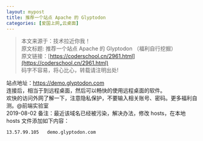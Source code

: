 ```yaml
---
layout: mypost
title: 推荐一个站点 Apache 的 Glyptodon
categories: [爱国上网,云桌面]
---
```

>本文来源于：技术拉近你我！    
原文标题: 推荐一个站点 Apache 的 Glyptodon （福利自行挖掘）    
原文链接：[https://coderschool.cn/2961.html](https://coderschool.cn/2961.html)    
码字不容易，将心比心，转载请注明出处!    

站点地址：https://demo.glyptodon.com     
连接后，相当于到远程桌面，然后可以畅快的使用远程桌面的软件。    
欢快的访问外网了解一下，注意隐私保护，不要输入相关账号、密码。更多福利自测。@前端实验室     
2019-08-02 备注：最近该域名已经被污染，解决办法，修改 hosts，在本地 hosts 文件添加如下内容：    
```
13.57.99.105   demo.glyptodon.com
```
